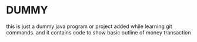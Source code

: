 # DUMMY
this is just a dummy java program or project added while learning git commands.
and it contains code to show basic outline of money transaction
